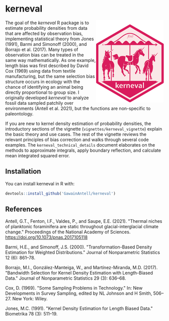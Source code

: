 
# kerneval

<img src="man/figures/kerneval_hex_sticker.png" width="215px" align="right">

The goal of the *kerneval* R package is to estimate probability densities from data that are affected by observation bias, implementing statistical theory from Jones (1991), Barmi and Simonoff (2000), and Borrajo et al. (2017). Many types of observation bias can be treated in the same way mathematically. As one example, length bias was first described by David Cox (1969) using data from textile manufacturing, but the same selection bias structure occurs in ecology with the chance of identifying an animal being directly proportional to group size. I originally developed *kerneval* to analyze fossil data sampled patchily over environments (Antell et al. 2021), but the functions are non-specific to paleontology.

If you are new to kernel density estimation of probability densities, the introductory sections of the vignette (`vignettes/kerneval_vignette`) explain the basic theory and use cases. The rest of the vignette reviews the relevant principles of bias correction and walks through several code examples. The `kerneval_technical_details` document elaborates on the methods to approximate integrals, apply boundary reflection, and calculate mean integrated squared error.

## Installation

You can install kerneval in R with:

``` r
devtools::install_github('GawainAntell/kerneval')
```

## References

Antell, G.T., Fenton, I.F., Valdes, P., and Saupe, E.E. (2021). "Thermal niches of planktonic foraminifera are static throughout glacial-interglacial climate change." Proceedings of the National Academy of Sciences. https://doi.org/10.1073/pnas.2017105118

Barmi, H.E., and Simonoff, J.S. (2000). "Transformation-Based Density Estimation for Weighted Distributions." Journal of Nonparametric Statistics 12 (6): 861–78.

Borrajo, M.I., González-Manteiga, W., and Martínez-Miranda, M.D. (2017). "Bandwidth Selection for Kernel Density Estimation with Length-Biased Data." Journal of Nonparametric Statistics 29 (3): 636–68.

Cox, D. (1969). "Some Sampling Problems in Technology." In: New Developments in Survey Sampling, edited by NL Johnson and H Smith, 506–27. New York: Wiley.

Jones, M.C. (1991). "Kernel Density Estimation for Length Biased Data." Biometrika 78 (3): 511–19.
